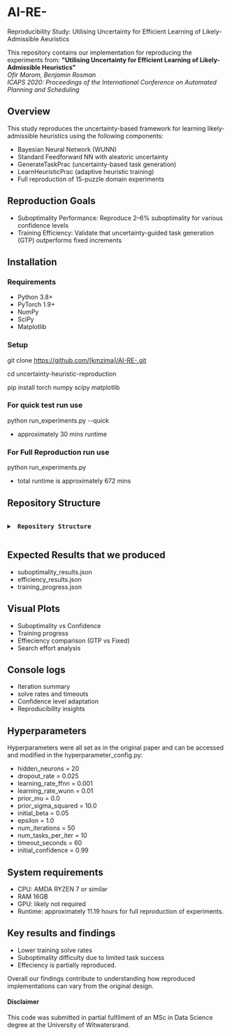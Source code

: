 # AI-RE-

Reproducibility Study: Utilising Uncertainty for Efficient Learning of Likely-Admissible Aeuristics

This repository contains our implementation for reproducing the experiments from:
**"Utilising Uncertainty for Efficient Learning of Likely-Admissible Heuristics"**  
*Ofir Marom, Benjamin Rosman*  
_ICAPS 2020: Proceedings of the International Conference on Automated Planning and Scheduling_

## Overview

This study reproduces the uncertainty-based framework for learning likely-admissible heuristics using the following components:

- Bayesian Neural Network (WUNN)
- Standard Feedforward NN with aleatoric uncertainty
- GenerateTaskPrac (uncertainty-based task generation)
- LearnHeuristicPrac (adaptive heuristic training)
- Full reproduction of 15-puzzle domain experiments

## Reproduction Goals

- Suboptimality Performance: Reproduce 2–6% suboptimality for various confidence levels
- Training Efficiency: Validate that uncertainty-guided task generation (GTP) outperforms fixed increments

## Installation

### Requirements
- Python 3.8+
- PyTorch 1.9+
- NumPy
- SciPy
- Matplotlib

### Setup

git clone https://github.com/[kmzima]/AI-RE-.git

cd uncertainty-heuristic-reproduction

pip install torch numpy scipy matplotlib

### For quick test run use
python run_experiments.py --quick
- approximately 30 mins runtime

### For Full Reproduction run use
python run_experiments.py
- total runtime is approximately 672 mins

## Repository Structure
<pre lang="markdown"> <details> <summary><strong> Repository Structure</strong></summary> ```text ├── domain.py # 15-puzzle & IDA* search ├── StateRepresentation.py # One-hot & feature encodings ├── NeuralNetworkComponents.py # FFNN, WUNN, uncertainty modeling ├── run_experiments.py # Experiment entry point ├── hyperparameter_config.py # Hyperparameter definitions ├── paper_experiments.py # Experimental protocol ├── results/ # Experiment output ├── plots/ # Output visualizations └── README.md ``` </details> </pre>

## Expected Results that we produced
- suboptimality_results.json
- efficiency_results.json
- training_progress.json

## Visual Plots
- Suboptimality vs Confidence
- Training progress
- Effieciency comparison (GTP vs Fixed)
- Search effort analysis

## Console logs 
- Iteration summary
- solve rates and timeouts
- Confidence level adaptation
- Reproducibility insights

## Hyperparameters
Hyperparameters were all set as in the original paper and can be accessed and modified in the hyperparameter_config.py:
- hidden_neurons = 20
- dropout_rate = 0.025
- learning_rate_ffnn = 0.001
- learning_rate_wunn = 0.01
- prior_mu = 0.0
- prior_sigma_squared = 10.0
- initial_beta = 0.05
- epsilon = 1.0
- num_iterations = 50
- num_tasks_per_iter = 10
- timeout_seconds = 60
- initial_confidence = 0.99

## System requirements 
- CPU: AMDA RYZEN 7 or similar
- RAM 16GB
- GPU: likely not required
- Runtime: approximately 11.19 hours for full reproduction of experiments. 

## Key results and findings
- Lower training solve rates
- Suboptimality difficulty due to limited task success
- Effeciency is partially reproduced.

Overall our findings contribute to understanding how reproduced implementations can vary from the original design.


#### Disclaimer
This code was submitted in partial fulfilment of an MSc in Data Science degree at the University of Witwatersrand. 



